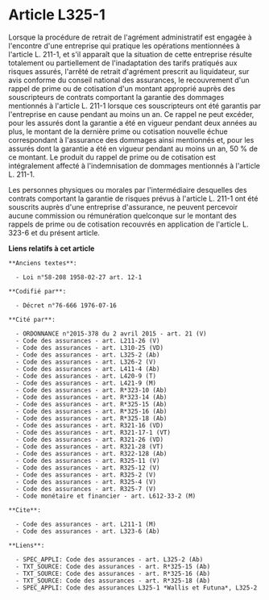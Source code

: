 # Article L325-1

Lorsque la procédure de retrait de l'agrément administratif est engagée à l'encontre d'une entreprise qui pratique les
opérations mentionnées à l'article L. 211-1, et s'il apparaît que la situation de cette entreprise résulte totalement ou
partiellement de l'inadaptation des tarifs pratiqués aux risques assurés, l'arrêté de retrait d'agrément prescrit au
liquidateur, sur avis conforme du conseil national des assurances, le recouvrement d'un rappel de prime ou de cotisation d'un
montant approprié auprès des souscripteurs de contrats comportant la garantie des dommages mentionnés à l'article L. 211-1
lorsque ces souscripteurs ont été garantis par l'entreprise en cause pendant au moins un an. Ce rappel ne peut excéder, pour
les assurés dont la garantie a été en vigueur pendant deux années au plus, le montant de la dernière prime ou cotisation
nouvelle échue correspondant à l'assurance des dommages ainsi mentionnés et, pour les assurés dont la garantie a été en
vigueur pendant au moins un an, 50 % de ce montant. Le produit du rappel de prime ou de cotisation est intégralement affecté
à l'indemnisation de dommages mentionnés à l'article L. 211-1.

Les personnes physiques ou morales par l'intermédiaire desquelles des contrats comportant la garantie de risques prévus à
l'article L. 211-1 ont été souscrits auprès d'une entreprise d'assurance, ne peuvent percevoir aucune commission ou
rémunération quelconque sur le montant des rappels de prime ou de cotisation recouvrés en application de l'article L. 323-6
et du présent article.

**Liens relatifs à cet article**

	**Anciens textes**:

	  - Loi n°58-208 1958-02-27 art. 12-1

	**Codifié par**:

	  - Décret n°76-666 1976-07-16

	**Cité par**:

	  - ORDONNANCE n°2015-378 du 2 avril 2015 - art. 21 (V)
	  - Code des assurances - art. L211-26 (V)
	  - Code des assurances - art. L310-25 (VD)
	  - Code des assurances - art. L325-2 (Ab)
	  - Code des assurances - art. L326-2 (V)
	  - Code des assurances - art. L411-4 (Ab)
	  - Code des assurances - art. L420-9 (T)
	  - Code des assurances - art. L421-9 (M)
	  - Code des assurances - art. R*323-10 (Ab)
	  - Code des assurances - art. R*323-14 (Ab)
	  - Code des assurances - art. R*325-15 (Ab)
	  - Code des assurances - art. R*325-16 (Ab)
	  - Code des assurances - art. R*325-18 (Ab)
	  - Code des assurances - art. R321-16 (VD)
	  - Code des assurances - art. R321-17-1 (VT)
	  - Code des assurances - art. R321-26 (VD)
	  - Code des assurances - art. R321-28 (VT)
	  - Code des assurances - art. R322-128 (Ab)
	  - Code des assurances - art. R325-11 (V)
	  - Code des assurances - art. R325-12 (V)
	  - Code des assurances - art. R325-2 (V)
	  - Code des assurances - art. R325-4 (V)
	  - Code des assurances - art. R325-7 (V)
	  - Code monétaire et financier - art. L612-33-2 (M)

	**Cite**:

	  - Code des assurances - art. L211-1 (M)
	  - Code des assurances - art. L323-6 (Ab)

	**Liens**:

	  - SPEC_APPLI: Code des assurances - art. L325-2 (Ab)
	  - TXT_SOURCE: Code des assurances - art. R*325-15 (Ab)
	  - TXT_SOURCE: Code des assurances - art. R*325-16 (Ab)
	  - TXT_SOURCE: Code des assurances - art. R*325-18 (Ab)
	  - SPEC_APPLI: Code des assurances L325-1 *Wallis et Futuna*, L325-2
